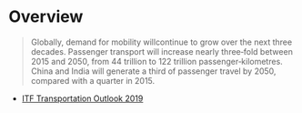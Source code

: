# Overview


> Globally, demand for mobility willcontinue to grow over the next three decades. Passenger transport will increase nearly three‑fold between 2015 and 2050, from 44 trillion to 122 trillion passenger‑kilometres. China and India will generate a third of passenger travel by 2050, compared with a quarter in 2015.

- [ITF Transportation Outlook 2019][ITF2019]



<!-- References -->

[ITF2019]: https://www.oecd-ilibrary.org/transport/itf-transport-outlook-2019_transp_outlook-en-2019-en "ITF (2019), ITF Transport Outlook 2019 (Summary), OECD Publishing, Paris, https://doi.org/10.1787/c013afc7-en."